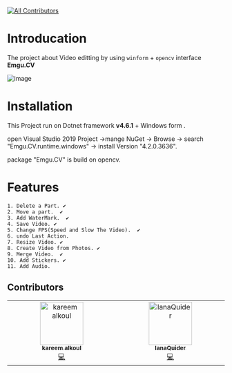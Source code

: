 

<!-- ALL-CONTRIBUTORS-BADGE:START - Do not remove or modify this section -->
[![All Contributors](https://img.shields.io/badge/all_contributors-2-orange.svg?style=flat-square)](#contributors-)
<!-- ALL-CONTRIBUTORS-BADGE:END -->

# Introducation
The project about Video editting by using `winform` + `opencv` interface **Emgu.CV**

![image](https://github.com/kareemalkoul/MultiMedia/assets/25280164/de841058-18ac-48e8-9392-e3c86981ef28)

# Installation
This Project run on Dotnet framework **v4.6.1** + Windows form .

open Visual Studio 2019 Project ->mange NuGet -> Browse -> search "Emgu.CV.runtime.windows" -> install Version "4.2.0.3636".

package "Emgu.CV" is build on opencv.


 # Features
    1. Delete a Part. ✔ 
    2. Move a part.  ✔
    3. Add WaterMark.  ✔
    4. Save Video. ✔
    5. Change FPS(Speed and Slow The Video).  ✔
    6. undo Last Action.
    7. Resize Video. ✔
    8. Create Video from Photos. ✔
    9. Merge Video.  ✔
    10. Add Stickers. ✔
    11. Add Audio.

## Contributors

<!-- ALL-CONTRIBUTORS-LIST:START - Do not remove or modify this section -->
<!-- prettier-ignore-start -->
<!-- markdownlint-disable -->
<table>
  <tbody>
    <tr>
      <td align="center" valign="top" width="14.28%"><a href="https://github.com/kareemalkoul"><img src="https://avatars.githubusercontent.com/u/25280164?v=4?s=100" width="100px;" alt="kareem alkoul"/><br /><sub><b>kareem alkoul</b></sub></a><br /><a href="https://github.com/kareemalkoul/MultiMedia/commits?author=kareemalkoul" title="Code">💻</a></td>
      <td align="center" valign="top" width="14.28%"><a href="https://github.com/lanaQuider"><img src="https://avatars.githubusercontent.com/u/47214292?v=4?s=100" width="100px;" alt="lanaQuider"/><br /><sub><b>lanaQuider</b></sub></a><br /><a href="https://github.com/kareemalkoul/MultiMedia/commits?author=lanaQuider" title="Code">💻</a></td>
    </tr>
  </tbody>
</table>

<!-- markdownlint-restore -->
<!-- prettier-ignore-end -->

<!-- ALL-CONTRIBUTORS-LIST:END -->
<!-- prettier-ignore-start -->
<!-- markdownlint-disable -->

<!-- markdownlint-restore -->
<!-- prettier-ignore-end -->

<!-- ALL-CONTRIBUTORS-LIST:END -->
